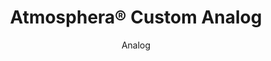 ---
title: "Atmosphera® Custom Analog"
image_primary: "img/arktura_analog_08-1600x1078.jpg"
image_secondary: "img/Arktura-Atmosphera-Analog-SS-909-Sepulveda-El-Segundo-CA_WEB_5-scaled.jpg"
description: ""
designer: "Arktura"
subtitle: "Analog"
href: "https://arktura.com/product/atmosphera-analog/"
tags: 
  - "arktura"
  - "Acoustic"
  - "Ceiling Baffles"
  - "ceiling-baffles"
category: "ceiling-baffles"
manufacturer: "Arktura"
slug: "/manufacturers/arktura/ceiling-baffles/arktura-atmosphera-custom-analog"
---